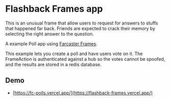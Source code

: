 # Flashback Frames  app

This is an unusual frame that allow users to request for answers to stuffs that happened far back. Friends are expected to crack their memory by selecting the right answer to the question.

A example Poll app using [Farcaster Frames](https://warpcast.notion.site/Farcaster-Frames-4bd47fe97dc74a42a48d3a234636d8c5). 

This example lets you create a poll and have users vote on it. The FrameAction is authenticated against a hub 
so the votes cannot be spoofed, and the results are stored in a redis database. 


## Demo

- [https://fc-polls.vercel.app/](https://flashback-frames.vercel.app/)


